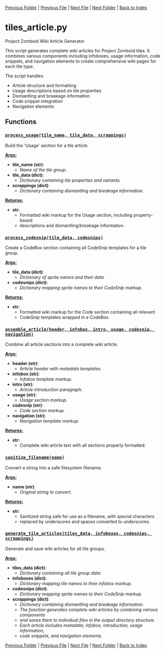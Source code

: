 [Previous Folder](../recipes/craft_recipes.md) | [Previous File](named_furniture_filter.md) | [Next File](tiles_batch.md) | [Next Folder](../tools/update_icons.md) | [Back to Index](../../index.md)

# tiles_article.py

Project Zomboid Wiki Article Generator

This script generates complete wiki articles for Project Zomboid tiles. It combines
various components including infoboxes, usage information, code snippets, and navigation
elements to create comprehensive wiki pages for each tile type.

The script handles:
- Article structure and formatting
- Usage descriptions based on tile properties
- Dismantling and breakage information
- Code snippet integration
- Navigation elements

## Functions

### [`process_usage(tile_name, tile_data, scrappings)`](https://github.com/Vaileasys/pz-wiki_parser/blob/main/scripts/tiles/tiles_article.py#L21)

Build the 'Usage' section for a tile article.


<ins>**Args:**</ins>
  - **tile_name (str)**:
      - _Name of the tile group._
  - **tile_data (dict)**:
      - _Dictionary containing tile properties and variants._
  - **scrappings (dict)**:
      - _Dictionary containing dismantling and breakage information._

<ins>**Returns:**</ins>
  - **str:**
      - Formatted wiki markup for the Usage section, including property-based
      - descriptions and dismantling/breakage information.

### [`process_codesnip(tile_data, codesnips)`](https://github.com/Vaileasys/pz-wiki_parser/blob/main/scripts/tiles/tiles_article.py#L122)

Create a CodeBox section containing all CodeSnip templates for a tile group.


<ins>**Args:**</ins>
  - **tile_data (dict)**:
      - _Dictionary of sprite names and their data._
  - **codesnips (dict)**:
      - _Dictionary mapping sprite names to their CodeSnip markup._

<ins>**Returns:**</ins>
  - **str:**
      - Formatted wiki markup for the Code section containing all relevant
      - CodeSnip templates wrapped in a CodeBox.

### [`assemble_article(header, infobox, intro, usage, codesnip, navigation)`](https://github.com/Vaileasys/pz-wiki_parser/blob/main/scripts/tiles/tiles_article.py#L144)

Combine all article sections into a complete wiki article.


<ins>**Args:**</ins>
  - **header (str)**:
      - _Article header with metadata templates._
  - **infobox (str)**:
      - _Infobox template markup._
  - **intro (str)**:
      - _Article introduction paragraph._
  - **usage (str)**:
      - _Usage section markup._
  - **codesnip (str)**:
      - _Code section markup._
  - **navigation (str)**:
      - _Navigation template markup._

<ins>**Returns:**</ins>
  - **str:**
      - Complete wiki article text with all sections properly formatted.

### [`sanitize_filename(name)`](https://github.com/Vaileasys/pz-wiki_parser/blob/main/scripts/tiles/tiles_article.py#L171)

Convert a string into a safe filesystem filename.


<ins>**Args:**</ins>
  - **name (str)**:
      - _Original string to convert._

<ins>**Returns:**</ins>
  - **str:**
      - Sanitized string safe for use as a filename, with special characters
      - replaced by underscores and spaces converted to underscores.

### [`generate_tile_articles(tiles_data, infoboxes, codesnips, scrappings)`](https://github.com/Vaileasys/pz-wiki_parser/blob/main/scripts/tiles/tiles_article.py#L191)

Generate and save wiki articles for all tile groups.


<ins>**Args:**</ins>
  - **tiles_data (dict)**:
      - _Dictionary containing all tile group data._
  - **infoboxes (dict)**:
      - _Dictionary mapping tile names to their infobox markup._
  - **codesnips (dict)**:
      - _Dictionary mapping sprite names to their CodeSnip markup._
  - **scrappings (dict)**:
      - _Dictionary containing dismantling and breakage information._
      - _The function generates complete wiki articles by combining various components_
      - _and saves them to individual files in the output directory structure._
      - _Each article includes metadata, infobox, introduction, usage information,_
      - _code snippets, and navigation elements._



[Previous Folder](../recipes/craft_recipes.md) | [Previous File](named_furniture_filter.md) | [Next File](tiles_batch.md) | [Next Folder](../tools/update_icons.md) | [Back to Index](../../index.md)
